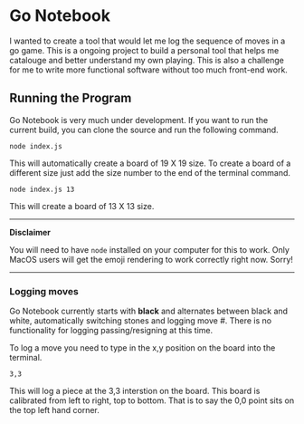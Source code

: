 # Go Notebook

I wanted to create a tool that would let me log the sequence of moves in a go game. This is a ongoing project to build a personal tool that helps me catalouge and better understand my own playing. This is also a challenge for me to write more functional software without too much front-end work.

## Running the Program
Go Notebook is very much under development. If you want to run the current build, you can clone the source and run the following command.

```
node index.js 
```

This will automatically create a board of 19 X 19 size. To create a board of a different size just add the size number to the end of the terminal command.

```
node index.js 13
```

This will create a board of 13 X 13 size.

---

**Disclaimer**

You will need to have `node` installed on your computer for this to work. Only MacOS users will get the emoji rendering to work correctly right now. Sorry! 

---

### Logging moves
Go Notebook currently starts with **black** and alternates between black and white, automatically switching stones and logging move #. There is no  functionality for logging passing/resigning at this time.

To log a move you need to type in the x,y position on the board into the terminal.

```
3,3
```

This will log a piece at the 3,3 interstion on the board. This board is calibrated from left to right, top to bottom. That is to say the 0,0 point sits on the top left hand corner.

